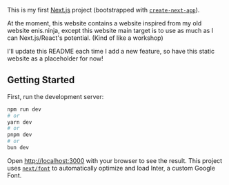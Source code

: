 This is my first [Next.js](https://nextjs.org/) project (bootstrapped with [`create-next-app`](https://github.com/vercel/next.js/tree/canary/packages/create-next-app)).

At the moment, this website contains a website inspired from my old website enis.ninja, except this website main target is to use as much as I can Next.js/React's potential. (Kind of like a workshop) 

I'll update this README each time I add a new feature, so have this static website as a placeholder for now!

## Getting Started

First, run the development server:

```bash
npm run dev
# or
yarn dev
# or
pnpm dev
# or
bun dev
```

Open [http://localhost:3000](http://localhost:3000) with your browser to see the result.
This project uses [`next/font`](https://nextjs.org/docs/basic-features/font-optimization) to automatically optimize and load Inter, a custom Google Font.
